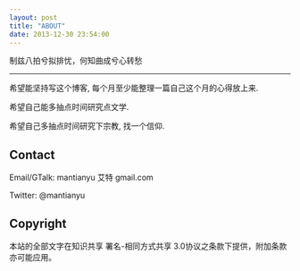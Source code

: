 ```yaml
---
layout: post
title: "ABOUT"
date: 2013-12-30 23:54:00
---
```


制兹八拍兮拟排忧，何知曲成兮心转愁

-----------

希望能坚持写这个博客, 每个月至少能整理一篇自己这个月的心得放上来.

希望自己能多抽点时间研究点文学.

希望自己多抽点时间研究下宗教, 找一个信仰.

## Contact

Email/GTalk: mantianyu 艾特 gmail.com

Twitter: @mantianyu

## Copyright

本站的全部文字在知识共享 署名-相同方式共享 3.0协议之条款下提供，附加条款亦可能应用。
